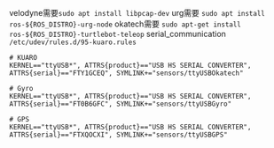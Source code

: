 
velodyne需要`sudo apt install libpcap-dev`
urg需要 `sudo apt install ros-${ROS_DISTRO}-urg-node`
okatech需要 `sudo apt-get install ros-${ROS_DISTRO}-turtlebot-teleop`
serial_communication
`/etc/udev/rules.d/95-kuaro.rules`
```
# KUARO
KERNEL=="ttyUSB*", ATTRS{product}=="USB HS SERIAL CONVERTER", ATTRS{serial}=="FTY1GCEQ", SYMLINK+="sensors/ttyUSBOkatech"

# Gyro
KERNEL=="ttyUSB*", ATTRS{product}=="USB HS SERIAL CONVERTER", ATTRS{serial}=="FT0B6GFC", SYMLINK+="sensors/ttyUSBGyro"

# GPS
KERNEL=="ttyUSB*", ATTRS{product}=="USB HS SERIAL CONVERTER", ATTRS{serial}=="FTXQOCXI", SYMLINK+="sensors/ttyUSBGPS"

```
